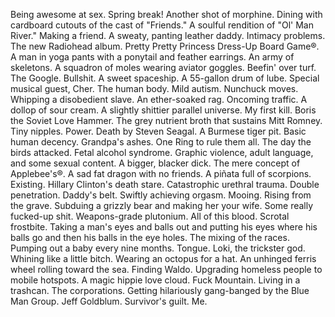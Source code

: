Being awesome at sex.
Spring break!
Another shot of morphine.
Dining with cardboard cutouts of the cast of "Friends."
A soulful rendition of "Ol' Man River."
Making a friend.
A sweaty, panting leather daddy.
Intimacy problems.
The new Radiohead album.
Pretty Pretty Princess Dress-Up Board Game®.
A man in yoga pants with a ponytail and feather earrings.
An army of skeletons.
A squadron of moles wearing aviator goggles.
Beefin' over turf.
The Google.
Bullshit.
A sweet spaceship.
A 55-gallon drum of lube.
Special musical guest, Cher.
The human body.
Mild autism.
Nunchuck moves.
Whipping a disobedient slave.
An ether-soaked rag.
Oncoming traffic.
A dollop of sour cream.
A slightly shittier parallel universe.
My first kill.
Boris the Soviet Love Hammer.
The grey nutrient broth that sustains Mitt Romney.
Tiny nipples.
Power.
Death by Steven Seagal.
A Burmese tiger pit.
Basic human decency.
Grandpa's ashes.
One Ring to rule them all.
The day the birds attacked.
Fetal alcohol syndrome.
Graphic violence, adult language, and some sexual content.
A bigger, blacker dick.
The mere concept of Applebee's®.
A sad fat dragon with no friends.
A piñata full of scorpions.
Existing.
Hillary Clinton's death stare.
Catastrophic urethral trauma.
Double penetration.
Daddy's belt.
Swiftly achieving orgasm.
Mooing.
Rising from the grave.
Subduing a grizzly bear and making her your wife.
Some really fucked-up shit.
Weapons-grade plutonium.
All of this blood.
Scrotal frostbite.
Taking a man's eyes and balls out and putting his eyes where his balls go and then his balls in the eye holes.
The mixing of the races.
Pumping out a baby every nine months.
Tongue.
Loki, the trickster god.
Whining like a little bitch.
Wearing an octopus for a hat.
An unhinged ferris wheel rolling toward the sea.
Finding Waldo.
Upgrading homeless people to mobile hotspots.
A magic hippie love cloud.
Fuck Mountain.
Living in a trashcan.
The corporations.
Getting hilariously gang-banged by the Blue Man Group.
Jeff Goldblum.
Survivor's guilt.
Me.
